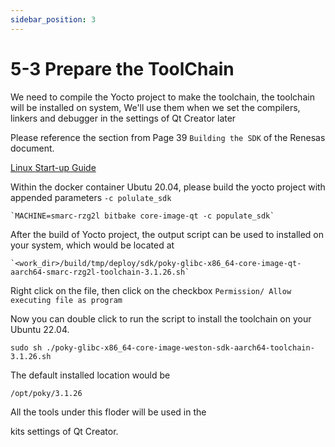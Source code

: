 ```yaml
---
sidebar_position: 3
---
```


# 5-3 Prepare the ToolChain 

We need to compile the Yocto project to make the 
toolchain, the toolchain will be installed on system, We'll use them when we set the compilers, linkers and debugger in the settings of Qt Creator later 

Please reference the section from Page 39 ```Building the SDK``` of the Renesas document.

[Linux Start-up Guide](https://www.renesas.cn/cn/zh/document/gde/smarc-evk-rzg2l-rzg2lc-rzg2ul-linux-start-guide-rev103?r=1467981)

Within the docker container Ubutu 20.04, please build the yocto project with appended parameters 
```-c polulate_sdk```

```
`MACHINE=smarc-rzg2l bitbake core-image-qt -c populate_sdk`
```

After the build of Yocto project, the output script can be used to installed on your system, 
which would be located at 


```
`<work_dir>/build/tmp/deploy/sdk/poky-glibc-x86_64-core-image-qt-aarch64-smarc-rzg2l-toolchain-3.1.26.sh`
```

Right click on the file, then click on the checkbox ```Permission/ Allow executing file as program``` 

Now you can double click to run the script to install the toolchain on your Ubuntu 22.04.
 
```
sudo sh ./poky-glibc-x86_64-core-image-weston-sdk-aarch64-toolchain-3.1.26.sh
```

The default installed location would be 

`/opt/poky/3.1.26`

All the tools under this floder will be used in the

kits settings of Qt Creator.
 

